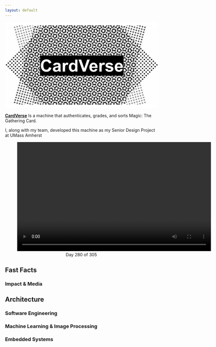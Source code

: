 ```yaml
---
layout: default
---
```


![Banner](assets/logo.jpg)

**[CardVerse](http://jatanjay.github.io/cardverse)** Is a machine that authenticates, grades, and sorts Magic: The Gathering Card.

I, along with my team, developed this machine as my Senior Design Project at UMass Amherst

<figure align="center">
    <video width="640" height="360" controls>
        <source src="assets/card_verse_work..mp4" type="video/mp4">
    </video>
    <figcaption>Day 280 of 305</figcaption>
</figure>

## Fast Facts

### Impact & Media

## Architecture

### Software Engineering

### Machine Learning & Image Processing

### Embedded Systems

